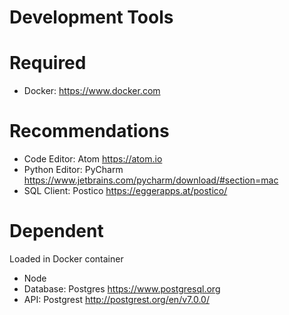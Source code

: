 # Development Tools
# Required
* Docker: https://www.docker.com

# Recommendations
* Code Editor: Atom https://atom.io
* Python Editor: PyCharm https://www.jetbrains.com/pycharm/download/#section=mac
* SQL Client: Postico https://eggerapps.at/postico/

# Dependent
Loaded in Docker container
* Node
* Database: Postgres https://www.postgresql.org
* API: Postgrest http://postgrest.org/en/v7.0.0/